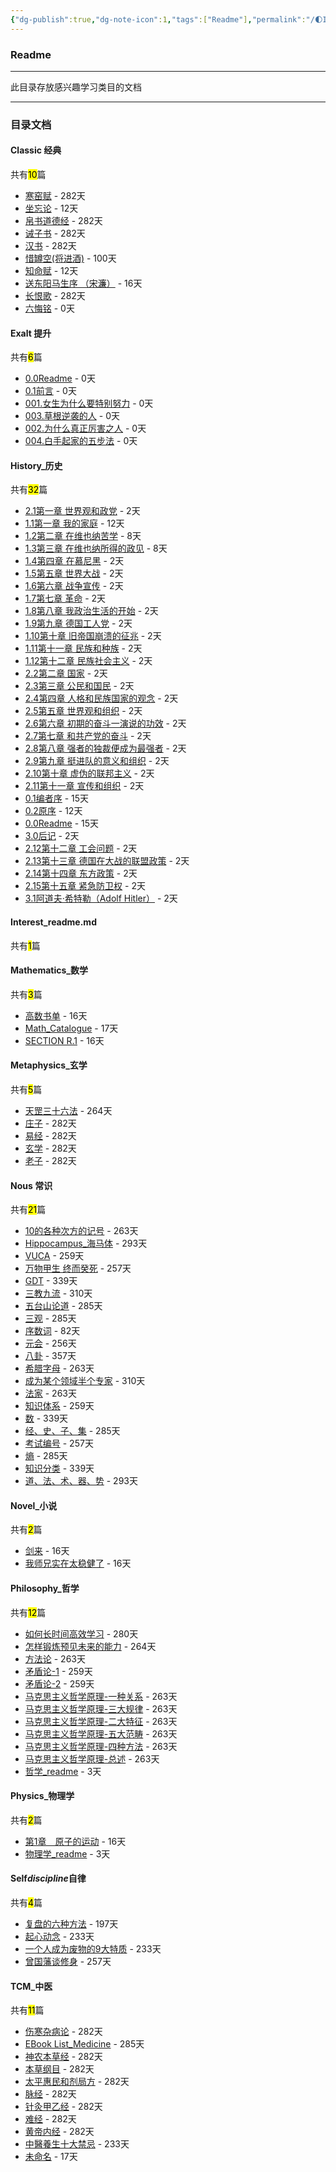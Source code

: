 ```yaml
---
{"dg-publish":true,"dg-note-icon":1,"tags":["Readme"],"permalink":"/🌓Interest_兴趣/Interest_readme/","dgPassFrontmatter":true,"noteIcon":1,"created":"2024-08-24T23:09:47.412+08:00","updated":"2024-09-15T23:43:48.748+08:00"}
---
```


### Readme
--- 
此目录存放感兴趣学习类目的文档
***
### 目录文档
<p><span><h4 data-heading="Classic 经典" dir="auto">Classic 经典</h4></span></p><p><span>共有<mark>10</mark>篇</span></p><div><ul class="dataview list-view-ul"><li><span><a data-tooltip-position="top" aria-label="🌓Interest_兴趣/Classic 经典/寒窑赋.md" data-href="🌓Interest_兴趣/Classic 经典/寒窑赋.md" href="🌓Interest_兴趣/Classic 经典/寒窑赋.md" class="internal-link" target="_blank" rel="noopener">寒窑赋</a> - 282天</span></li><li><span><a data-tooltip-position="top" aria-label="🌓Interest_兴趣/Classic 经典/坐忘论.md" data-href="🌓Interest_兴趣/Classic 经典/坐忘论.md" href="🌓Interest_兴趣/Classic 经典/坐忘论.md" class="internal-link" target="_blank" rel="noopener">坐忘论</a> - 12天</span></li><li><span><a data-tooltip-position="top" aria-label="🌓Interest_兴趣/Classic 经典/帛书道德经.md" data-href="🌓Interest_兴趣/Classic 经典/帛书道德经.md" href="🌓Interest_兴趣/Classic 经典/帛书道德经.md" class="internal-link" target="_blank" rel="noopener">帛书道德经</a> - 282天</span></li><li><span><a data-tooltip-position="top" aria-label="🌓Interest_兴趣/Classic 经典/诫子书.md" data-href="🌓Interest_兴趣/Classic 经典/诫子书.md" href="🌓Interest_兴趣/Classic 经典/诫子书.md" class="internal-link" target="_blank" rel="noopener">诫子书</a> - 282天</span></li><li><span><a data-tooltip-position="top" aria-label="🌓Interest_兴趣/Classic 经典/汉书.md" data-href="🌓Interest_兴趣/Classic 经典/汉书.md" href="🌓Interest_兴趣/Classic 经典/汉书.md" class="internal-link" target="_blank" rel="noopener">汉书</a> - 282天</span></li><li><span><a data-tooltip-position="top" aria-label="🌓Interest_兴趣/Classic 经典/惜罇空(将进酒).md" data-href="🌓Interest_兴趣/Classic 经典/惜罇空(将进酒).md" href="🌓Interest_兴趣/Classic 经典/惜罇空(将进酒).md" class="internal-link" target="_blank" rel="noopener">惜罇空(将进酒)</a> - 100天</span></li><li><span><a data-tooltip-position="top" aria-label="🌓Interest_兴趣/Classic 经典/知命赋.md" data-href="🌓Interest_兴趣/Classic 经典/知命赋.md" href="🌓Interest_兴趣/Classic 经典/知命赋.md" class="internal-link" target="_blank" rel="noopener">知命赋</a> - 12天</span></li><li><span><a data-tooltip-position="top" aria-label="🌓Interest_兴趣/Classic 经典/送东阳马生序 （宋濂）.md" data-href="🌓Interest_兴趣/Classic 经典/送东阳马生序 （宋濂）.md" href="🌓Interest_兴趣/Classic 经典/送东阳马生序 （宋濂）.md" class="internal-link" target="_blank" rel="noopener">送东阳马生序 （宋濂）</a> - 16天</span></li><li><span><a data-tooltip-position="top" aria-label="🌓Interest_兴趣/Classic 经典/长恨歌.md" data-href="🌓Interest_兴趣/Classic 经典/长恨歌.md" href="🌓Interest_兴趣/Classic 经典/长恨歌.md" class="internal-link" target="_blank" rel="noopener">长恨歌</a> - 282天</span></li><li><span><a data-tooltip-position="top" aria-label="🌓Interest_兴趣/Classic 经典/六悔铭.md" data-href="🌓Interest_兴趣/Classic 经典/六悔铭.md" href="🌓Interest_兴趣/Classic 经典/六悔铭.md" class="internal-link" target="_blank" rel="noopener">六悔铭</a> - 0天</span></li></ul></div><p><span><h4 data-heading="Exalt 提升" dir="auto">Exalt 提升</h4></span></p><p><span>共有<mark>6</mark>篇</span></p><div><ul class="dataview list-view-ul"><li><span><a data-tooltip-position="top" aria-label="🌓Interest_兴趣/Exalt 提升/强势文化/0.0Readme.md" data-href="🌓Interest_兴趣/Exalt 提升/强势文化/0.0Readme.md" href="🌓Interest_兴趣/Exalt 提升/强势文化/0.0Readme.md" class="internal-link" target="_blank" rel="noopener">0.0Readme</a> - 0天</span></li><li><span><a data-tooltip-position="top" aria-label="🌓Interest_兴趣/Exalt 提升/强势文化/0.1前言.md" data-href="🌓Interest_兴趣/Exalt 提升/强势文化/0.1前言.md" href="🌓Interest_兴趣/Exalt 提升/强势文化/0.1前言.md" class="internal-link" target="_blank" rel="noopener">0.1前言</a> - 0天</span></li><li><span><a data-tooltip-position="top" aria-label="🌓Interest_兴趣/Exalt 提升/强势文化/001.女生为什么要特别努力.md" data-href="🌓Interest_兴趣/Exalt 提升/强势文化/001.女生为什么要特别努力.md" href="🌓Interest_兴趣/Exalt 提升/强势文化/001.女生为什么要特别努力.md" class="internal-link" target="_blank" rel="noopener">001.女生为什么要特别努力</a> - 0天</span></li><li><span><a data-tooltip-position="top" aria-label="🌓Interest_兴趣/Exalt 提升/强势文化/003.草根逆袭的人.md" data-href="🌓Interest_兴趣/Exalt 提升/强势文化/003.草根逆袭的人.md" href="🌓Interest_兴趣/Exalt 提升/强势文化/003.草根逆袭的人.md" class="internal-link" target="_blank" rel="noopener">003.草根逆袭的人</a> - 0天</span></li><li><span><a data-tooltip-position="top" aria-label="🌓Interest_兴趣/Exalt 提升/强势文化/002.为什么真正厉害之人.md" data-href="🌓Interest_兴趣/Exalt 提升/强势文化/002.为什么真正厉害之人.md" href="🌓Interest_兴趣/Exalt 提升/强势文化/002.为什么真正厉害之人.md" class="internal-link" target="_blank" rel="noopener">002.为什么真正厉害之人</a> - 0天</span></li><li><span><a data-tooltip-position="top" aria-label="🌓Interest_兴趣/Exalt 提升/强势文化/004.白手起家的五步法.md" data-href="🌓Interest_兴趣/Exalt 提升/强势文化/004.白手起家的五步法.md" href="🌓Interest_兴趣/Exalt 提升/强势文化/004.白手起家的五步法.md" class="internal-link" target="_blank" rel="noopener">004.白手起家的五步法</a> - 0天</span></li></ul></div><p><span><h4 data-heading="History_历史" dir="auto">History_历史</h4></span></p><p><span>共有<mark>32</mark>篇</span></p><div><ul class="dataview list-view-ul"><li><span><a data-tooltip-position="top" aria-label="🌓Interest_兴趣/History_历史/Mein Kampf/2.1第一章 世界观和政党.md" data-href="🌓Interest_兴趣/History_历史/Mein Kampf/2.1第一章 世界观和政党.md" href="🌓Interest_兴趣/History_历史/Mein Kampf/2.1第一章 世界观和政党.md" class="internal-link" target="_blank" rel="noopener">2.1第一章 世界观和政党</a> - 2天</span></li><li><span><a data-tooltip-position="top" aria-label="🌓Interest_兴趣/History_历史/Mein Kampf/1.1第一章 我的家庭.md" data-href="🌓Interest_兴趣/History_历史/Mein Kampf/1.1第一章 我的家庭.md" href="🌓Interest_兴趣/History_历史/Mein Kampf/1.1第一章 我的家庭.md" class="internal-link" target="_blank" rel="noopener">1.1第一章 我的家庭</a> - 12天</span></li><li><span><a data-tooltip-position="top" aria-label="🌓Interest_兴趣/History_历史/Mein Kampf/1.2第二章 在维也纳苦学.md" data-href="🌓Interest_兴趣/History_历史/Mein Kampf/1.2第二章 在维也纳苦学.md" href="🌓Interest_兴趣/History_历史/Mein Kampf/1.2第二章 在维也纳苦学.md" class="internal-link" target="_blank" rel="noopener">1.2第二章 在维也纳苦学</a> - 8天</span></li><li><span><a data-tooltip-position="top" aria-label="🌓Interest_兴趣/History_历史/Mein Kampf/1.3第三章 在维也纳所得的政见.md" data-href="🌓Interest_兴趣/History_历史/Mein Kampf/1.3第三章 在维也纳所得的政见.md" href="🌓Interest_兴趣/History_历史/Mein Kampf/1.3第三章 在维也纳所得的政见.md" class="internal-link" target="_blank" rel="noopener">1.3第三章 在维也纳所得的政见</a> - 8天</span></li><li><span><a data-tooltip-position="top" aria-label="🌓Interest_兴趣/History_历史/Mein Kampf/1.4第四章 在慕尼黑.md" data-href="🌓Interest_兴趣/History_历史/Mein Kampf/1.4第四章 在慕尼黑.md" href="🌓Interest_兴趣/History_历史/Mein Kampf/1.4第四章 在慕尼黑.md" class="internal-link" target="_blank" rel="noopener">1.4第四章 在慕尼黑</a> - 2天</span></li><li><span><a data-tooltip-position="top" aria-label="🌓Interest_兴趣/History_历史/Mein Kampf/1.5第五章 世界大战.md" data-href="🌓Interest_兴趣/History_历史/Mein Kampf/1.5第五章 世界大战.md" href="🌓Interest_兴趣/History_历史/Mein Kampf/1.5第五章 世界大战.md" class="internal-link" target="_blank" rel="noopener">1.5第五章 世界大战</a> - 2天</span></li><li><span><a data-tooltip-position="top" aria-label="🌓Interest_兴趣/History_历史/Mein Kampf/1.6第六章 战争宣传.md" data-href="🌓Interest_兴趣/History_历史/Mein Kampf/1.6第六章 战争宣传.md" href="🌓Interest_兴趣/History_历史/Mein Kampf/1.6第六章 战争宣传.md" class="internal-link" target="_blank" rel="noopener">1.6第六章 战争宣传</a> - 2天</span></li><li><span><a data-tooltip-position="top" aria-label="🌓Interest_兴趣/History_历史/Mein Kampf/1.7第七章 革命.md" data-href="🌓Interest_兴趣/History_历史/Mein Kampf/1.7第七章 革命.md" href="🌓Interest_兴趣/History_历史/Mein Kampf/1.7第七章 革命.md" class="internal-link" target="_blank" rel="noopener">1.7第七章 革命</a> - 2天</span></li><li><span><a data-tooltip-position="top" aria-label="🌓Interest_兴趣/History_历史/Mein Kampf/1.8第八章 我政治生活的开始.md" data-href="🌓Interest_兴趣/History_历史/Mein Kampf/1.8第八章 我政治生活的开始.md" href="🌓Interest_兴趣/History_历史/Mein Kampf/1.8第八章 我政治生活的开始.md" class="internal-link" target="_blank" rel="noopener">1.8第八章 我政治生活的开始</a> - 2天</span></li><li><span><a data-tooltip-position="top" aria-label="🌓Interest_兴趣/History_历史/Mein Kampf/1.9第九章 德国工人党.md" data-href="🌓Interest_兴趣/History_历史/Mein Kampf/1.9第九章 德国工人党.md" href="🌓Interest_兴趣/History_历史/Mein Kampf/1.9第九章 德国工人党.md" class="internal-link" target="_blank" rel="noopener">1.9第九章 德国工人党</a> - 2天</span></li><li><span><a data-tooltip-position="top" aria-label="🌓Interest_兴趣/History_历史/Mein Kampf/1.10第十章 旧帝国崩溃的征兆.md" data-href="🌓Interest_兴趣/History_历史/Mein Kampf/1.10第十章 旧帝国崩溃的征兆.md" href="🌓Interest_兴趣/History_历史/Mein Kampf/1.10第十章 旧帝国崩溃的征兆.md" class="internal-link" target="_blank" rel="noopener">1.10第十章 旧帝国崩溃的征兆</a> - 2天</span></li><li><span><a data-tooltip-position="top" aria-label="🌓Interest_兴趣/History_历史/Mein Kampf/1.11第十一章 民族和种族.md" data-href="🌓Interest_兴趣/History_历史/Mein Kampf/1.11第十一章 民族和种族.md" href="🌓Interest_兴趣/History_历史/Mein Kampf/1.11第十一章 民族和种族.md" class="internal-link" target="_blank" rel="noopener">1.11第十一章 民族和种族</a> - 2天</span></li><li><span><a data-tooltip-position="top" aria-label="🌓Interest_兴趣/History_历史/Mein Kampf/1.12第十二章 民族社会主义.md" data-href="🌓Interest_兴趣/History_历史/Mein Kampf/1.12第十二章 民族社会主义.md" href="🌓Interest_兴趣/History_历史/Mein Kampf/1.12第十二章 民族社会主义.md" class="internal-link" target="_blank" rel="noopener">1.12第十二章 民族社会主义</a> - 2天</span></li><li><span><a data-tooltip-position="top" aria-label="🌓Interest_兴趣/History_历史/Mein Kampf/2.2第二章 国家.md" data-href="🌓Interest_兴趣/History_历史/Mein Kampf/2.2第二章 国家.md" href="🌓Interest_兴趣/History_历史/Mein Kampf/2.2第二章 国家.md" class="internal-link" target="_blank" rel="noopener">2.2第二章 国家</a> - 2天</span></li><li><span><a data-tooltip-position="top" aria-label="🌓Interest_兴趣/History_历史/Mein Kampf/2.3第三章 公民和国民.md" data-href="🌓Interest_兴趣/History_历史/Mein Kampf/2.3第三章 公民和国民.md" href="🌓Interest_兴趣/History_历史/Mein Kampf/2.3第三章 公民和国民.md" class="internal-link" target="_blank" rel="noopener">2.3第三章 公民和国民</a> - 2天</span></li><li><span><a data-tooltip-position="top" aria-label="🌓Interest_兴趣/History_历史/Mein Kampf/2.4第四章 人格和民族国家的观念.md" data-href="🌓Interest_兴趣/History_历史/Mein Kampf/2.4第四章 人格和民族国家的观念.md" href="🌓Interest_兴趣/History_历史/Mein Kampf/2.4第四章 人格和民族国家的观念.md" class="internal-link" target="_blank" rel="noopener">2.4第四章 人格和民族国家的观念</a> - 2天</span></li><li><span><a data-tooltip-position="top" aria-label="🌓Interest_兴趣/History_历史/Mein Kampf/2.5第五章 世界观和组织.md" data-href="🌓Interest_兴趣/History_历史/Mein Kampf/2.5第五章 世界观和组织.md" href="🌓Interest_兴趣/History_历史/Mein Kampf/2.5第五章 世界观和组织.md" class="internal-link" target="_blank" rel="noopener">2.5第五章 世界观和组织</a> - 2天</span></li><li><span><a data-tooltip-position="top" aria-label="🌓Interest_兴趣/History_历史/Mein Kampf/2.6第六章 初期的奋斗一演说的功效.md" data-href="🌓Interest_兴趣/History_历史/Mein Kampf/2.6第六章 初期的奋斗一演说的功效.md" href="🌓Interest_兴趣/History_历史/Mein Kampf/2.6第六章 初期的奋斗一演说的功效.md" class="internal-link" target="_blank" rel="noopener">2.6第六章 初期的奋斗一演说的功效</a> - 2天</span></li><li><span><a data-tooltip-position="top" aria-label="🌓Interest_兴趣/History_历史/Mein Kampf/2.7第七章 和共产党的奋斗.md" data-href="🌓Interest_兴趣/History_历史/Mein Kampf/2.7第七章 和共产党的奋斗.md" href="🌓Interest_兴趣/History_历史/Mein Kampf/2.7第七章 和共产党的奋斗.md" class="internal-link" target="_blank" rel="noopener">2.7第七章 和共产党的奋斗</a> - 2天</span></li><li><span><a data-tooltip-position="top" aria-label="🌓Interest_兴趣/History_历史/Mein Kampf/2.8第八章 强者的独裁便成为最强者.md" data-href="🌓Interest_兴趣/History_历史/Mein Kampf/2.8第八章 强者的独裁便成为最强者.md" href="🌓Interest_兴趣/History_历史/Mein Kampf/2.8第八章 强者的独裁便成为最强者.md" class="internal-link" target="_blank" rel="noopener">2.8第八章 强者的独裁便成为最强者</a> - 2天</span></li><li><span><a data-tooltip-position="top" aria-label="🌓Interest_兴趣/History_历史/Mein Kampf/2.9第九章 挺进队的意义和组织.md" data-href="🌓Interest_兴趣/History_历史/Mein Kampf/2.9第九章 挺进队的意义和组织.md" href="🌓Interest_兴趣/History_历史/Mein Kampf/2.9第九章 挺进队的意义和组织.md" class="internal-link" target="_blank" rel="noopener">2.9第九章 挺进队的意义和组织</a> - 2天</span></li><li><span><a data-tooltip-position="top" aria-label="🌓Interest_兴趣/History_历史/Mein Kampf/2.10第十章 虚伪的联邦主义.md" data-href="🌓Interest_兴趣/History_历史/Mein Kampf/2.10第十章 虚伪的联邦主义.md" href="🌓Interest_兴趣/History_历史/Mein Kampf/2.10第十章 虚伪的联邦主义.md" class="internal-link" target="_blank" rel="noopener">2.10第十章 虚伪的联邦主义</a> - 2天</span></li><li><span><a data-tooltip-position="top" aria-label="🌓Interest_兴趣/History_历史/Mein Kampf/2.11第十一章 宣传和组织.md" data-href="🌓Interest_兴趣/History_历史/Mein Kampf/2.11第十一章 宣传和组织.md" href="🌓Interest_兴趣/History_历史/Mein Kampf/2.11第十一章 宣传和组织.md" class="internal-link" target="_blank" rel="noopener">2.11第十一章 宣传和组织</a> - 2天</span></li><li><span><a data-tooltip-position="top" aria-label="🌓Interest_兴趣/History_历史/Mein Kampf/0.1编者序.md" data-href="🌓Interest_兴趣/History_历史/Mein Kampf/0.1编者序.md" href="🌓Interest_兴趣/History_历史/Mein Kampf/0.1编者序.md" class="internal-link" target="_blank" rel="noopener">0.1编者序</a> - 15天</span></li><li><span><a data-tooltip-position="top" aria-label="🌓Interest_兴趣/History_历史/Mein Kampf/0.2原序.md" data-href="🌓Interest_兴趣/History_历史/Mein Kampf/0.2原序.md" href="🌓Interest_兴趣/History_历史/Mein Kampf/0.2原序.md" class="internal-link" target="_blank" rel="noopener">0.2原序</a> - 12天</span></li><li><span><a data-tooltip-position="top" aria-label="🌓Interest_兴趣/History_历史/Mein Kampf/0.0Readme.md" data-href="🌓Interest_兴趣/History_历史/Mein Kampf/0.0Readme.md" href="🌓Interest_兴趣/History_历史/Mein Kampf/0.0Readme.md" class="internal-link" target="_blank" rel="noopener">0.0Readme</a> - 15天</span></li><li><span><a data-tooltip-position="top" aria-label="🌓Interest_兴趣/History_历史/Mein Kampf/3.0后记.md" data-href="🌓Interest_兴趣/History_历史/Mein Kampf/3.0后记.md" href="🌓Interest_兴趣/History_历史/Mein Kampf/3.0后记.md" class="internal-link" target="_blank" rel="noopener">3.0后记</a> - 2天</span></li><li><span><a data-tooltip-position="top" aria-label="🌓Interest_兴趣/History_历史/Mein Kampf/2.12第十二章 工会问题.md" data-href="🌓Interest_兴趣/History_历史/Mein Kampf/2.12第十二章 工会问题.md" href="🌓Interest_兴趣/History_历史/Mein Kampf/2.12第十二章 工会问题.md" class="internal-link" target="_blank" rel="noopener">2.12第十二章 工会问题</a> - 2天</span></li><li><span><a data-tooltip-position="top" aria-label="🌓Interest_兴趣/History_历史/Mein Kampf/2.13第十三章 德国在大战的联盟政策.md" data-href="🌓Interest_兴趣/History_历史/Mein Kampf/2.13第十三章 德国在大战的联盟政策.md" href="🌓Interest_兴趣/History_历史/Mein Kampf/2.13第十三章 德国在大战的联盟政策.md" class="internal-link" target="_blank" rel="noopener">2.13第十三章 德国在大战的联盟政策</a> - 2天</span></li><li><span><a data-tooltip-position="top" aria-label="🌓Interest_兴趣/History_历史/Mein Kampf/2.14第十四章 东方政策.md" data-href="🌓Interest_兴趣/History_历史/Mein Kampf/2.14第十四章 东方政策.md" href="🌓Interest_兴趣/History_历史/Mein Kampf/2.14第十四章 东方政策.md" class="internal-link" target="_blank" rel="noopener">2.14第十四章 东方政策</a> - 2天</span></li><li><span><a data-tooltip-position="top" aria-label="🌓Interest_兴趣/History_历史/Mein Kampf/2.15第十五章 紧急防卫权.md" data-href="🌓Interest_兴趣/History_历史/Mein Kampf/2.15第十五章 紧急防卫权.md" href="🌓Interest_兴趣/History_历史/Mein Kampf/2.15第十五章 紧急防卫权.md" class="internal-link" target="_blank" rel="noopener">2.15第十五章 紧急防卫权</a> - 2天</span></li><li><span><a data-tooltip-position="top" aria-label="🌓Interest_兴趣/History_历史/Mein Kampf/3.1阿道夫·希特勒（Adolf Hitler）.md" data-href="🌓Interest_兴趣/History_历史/Mein Kampf/3.1阿道夫·希特勒（Adolf Hitler）.md" href="🌓Interest_兴趣/History_历史/Mein Kampf/3.1阿道夫·希特勒（Adolf Hitler）.md" class="internal-link" target="_blank" rel="noopener">3.1阿道夫·希特勒（Adolf Hitler）</a> - 2天</span></li></ul></div><p><span><h4 data-heading="Interest_readme.md" dir="auto">Interest_readme.md</h4></span></p><p><span>共有<mark>1</mark>篇</span></p><div><ul class="dataview list-view-ul"></ul></div><p><span><h4 data-heading="Mathematics_数学" dir="auto">Mathematics_数学</h4></span></p><p><span>共有<mark>3</mark>篇</span></p><div><ul class="dataview list-view-ul"><li><span><a data-tooltip-position="top" aria-label="🌓Interest_兴趣/Mathematics_数学/高数书单.md" data-href="🌓Interest_兴趣/Mathematics_数学/高数书单.md" href="🌓Interest_兴趣/Mathematics_数学/高数书单.md" class="internal-link" target="_blank" rel="noopener">高数书单</a> - 16天</span></li><li><span><a data-tooltip-position="top" aria-label="🌓Interest_兴趣/Mathematics_数学/Math_Catalogue.md" data-href="🌓Interest_兴趣/Mathematics_数学/Math_Catalogue.md" href="🌓Interest_兴趣/Mathematics_数学/Math_Catalogue.md" class="internal-link" target="_blank" rel="noopener">Math_Catalogue</a> - 17天</span></li><li><span><a data-tooltip-position="top" aria-label="🌓Interest_兴趣/Mathematics_数学/Precalculus/SECTION R.1.md" data-href="🌓Interest_兴趣/Mathematics_数学/Precalculus/SECTION R.1.md" href="🌓Interest_兴趣/Mathematics_数学/Precalculus/SECTION R.1.md" class="internal-link" target="_blank" rel="noopener">SECTION R.1</a> - 16天</span></li></ul></div><p><span><h4 data-heading="Metaphysics_玄学" dir="auto">Metaphysics_玄学</h4></span></p><p><span>共有<mark>5</mark>篇</span></p><div><ul class="dataview list-view-ul"><li><span><a data-tooltip-position="top" aria-label="🌓Interest_兴趣/Metaphysics_玄学/天罡三十六法.md" data-href="🌓Interest_兴趣/Metaphysics_玄学/天罡三十六法.md" href="🌓Interest_兴趣/Metaphysics_玄学/天罡三十六法.md" class="internal-link" target="_blank" rel="noopener">天罡三十六法</a> - 264天</span></li><li><span><a data-tooltip-position="top" aria-label="🌓Interest_兴趣/Metaphysics_玄学/庄子.md" data-href="🌓Interest_兴趣/Metaphysics_玄学/庄子.md" href="🌓Interest_兴趣/Metaphysics_玄学/庄子.md" class="internal-link" target="_blank" rel="noopener">庄子</a> - 282天</span></li><li><span><a data-tooltip-position="top" aria-label="🌓Interest_兴趣/Metaphysics_玄学/易经.md" data-href="🌓Interest_兴趣/Metaphysics_玄学/易经.md" href="🌓Interest_兴趣/Metaphysics_玄学/易经.md" class="internal-link" target="_blank" rel="noopener">易经</a> - 282天</span></li><li><span><a data-tooltip-position="top" aria-label="🌓Interest_兴趣/Metaphysics_玄学/玄学.md" data-href="🌓Interest_兴趣/Metaphysics_玄学/玄学.md" href="🌓Interest_兴趣/Metaphysics_玄学/玄学.md" class="internal-link" target="_blank" rel="noopener">玄学</a> - 282天</span></li><li><span><a data-tooltip-position="top" aria-label="🌓Interest_兴趣/Metaphysics_玄学/老子.md" data-href="🌓Interest_兴趣/Metaphysics_玄学/老子.md" href="🌓Interest_兴趣/Metaphysics_玄学/老子.md" class="internal-link" target="_blank" rel="noopener">老子</a> - 282天</span></li></ul></div><p><span><h4 data-heading="Nous 常识" dir="auto">Nous 常识</h4></span></p><p><span>共有<mark>21</mark>篇</span></p><div><ul class="dataview list-view-ul"><li><span><a data-tooltip-position="top" aria-label="🌓Interest_兴趣/Nous 常识/10的各种次方的记号.md" data-href="🌓Interest_兴趣/Nous 常识/10的各种次方的记号.md" href="🌓Interest_兴趣/Nous 常识/10的各种次方的记号.md" class="internal-link" target="_blank" rel="noopener">10的各种次方的记号</a> - 263天</span></li><li><span><a data-tooltip-position="top" aria-label="🌓Interest_兴趣/Nous 常识/Hippocampus_海马体.md" data-href="🌓Interest_兴趣/Nous 常识/Hippocampus_海马体.md" href="🌓Interest_兴趣/Nous 常识/Hippocampus_海马体.md" class="internal-link" target="_blank" rel="noopener">Hippocampus_海马体</a> - 293天</span></li><li><span><a data-tooltip-position="top" aria-label="🌓Interest_兴趣/Nous 常识/VUCA.md" data-href="🌓Interest_兴趣/Nous 常识/VUCA.md" href="🌓Interest_兴趣/Nous 常识/VUCA.md" class="internal-link" target="_blank" rel="noopener">VUCA</a> - 259天</span></li><li><span><a data-tooltip-position="top" aria-label="🌓Interest_兴趣/Nous 常识/万物甲生 终而癸死.md" data-href="🌓Interest_兴趣/Nous 常识/万物甲生 终而癸死.md" href="🌓Interest_兴趣/Nous 常识/万物甲生 终而癸死.md" class="internal-link" target="_blank" rel="noopener">万物甲生 终而癸死</a> - 257天</span></li><li><span><a data-tooltip-position="top" aria-label="🌓Interest_兴趣/Nous 常识/GDT.md" data-href="🌓Interest_兴趣/Nous 常识/GDT.md" href="🌓Interest_兴趣/Nous 常识/GDT.md" class="internal-link" target="_blank" rel="noopener">GDT</a> - 339天</span></li><li><span><a data-tooltip-position="top" aria-label="🌓Interest_兴趣/Nous 常识/三教九流.md" data-href="🌓Interest_兴趣/Nous 常识/三教九流.md" href="🌓Interest_兴趣/Nous 常识/三教九流.md" class="internal-link" target="_blank" rel="noopener">三教九流</a> - 310天</span></li><li><span><a data-tooltip-position="top" aria-label="🌓Interest_兴趣/Nous 常识/五台山论道.md" data-href="🌓Interest_兴趣/Nous 常识/五台山论道.md" href="🌓Interest_兴趣/Nous 常识/五台山论道.md" class="internal-link" target="_blank" rel="noopener">五台山论道</a> - 285天</span></li><li><span><a data-tooltip-position="top" aria-label="🌓Interest_兴趣/Nous 常识/三观.md" data-href="🌓Interest_兴趣/Nous 常识/三观.md" href="🌓Interest_兴趣/Nous 常识/三观.md" class="internal-link" target="_blank" rel="noopener">三观</a> - 285天</span></li><li><span><a data-tooltip-position="top" aria-label="🌓Interest_兴趣/Nous 常识/序数词.md" data-href="🌓Interest_兴趣/Nous 常识/序数词.md" href="🌓Interest_兴趣/Nous 常识/序数词.md" class="internal-link" target="_blank" rel="noopener">序数词</a> - 82天</span></li><li><span><a data-tooltip-position="top" aria-label="🌓Interest_兴趣/Nous 常识/元会.md" data-href="🌓Interest_兴趣/Nous 常识/元会.md" href="🌓Interest_兴趣/Nous 常识/元会.md" class="internal-link" target="_blank" rel="noopener">元会</a> - 256天</span></li><li><span><a data-tooltip-position="top" aria-label="🌓Interest_兴趣/Nous 常识/八卦.md" data-href="🌓Interest_兴趣/Nous 常识/八卦.md" href="🌓Interest_兴趣/Nous 常识/八卦.md" class="internal-link" target="_blank" rel="noopener">八卦</a> - 357天</span></li><li><span><a data-tooltip-position="top" aria-label="🌓Interest_兴趣/Nous 常识/希腊字母.md" data-href="🌓Interest_兴趣/Nous 常识/希腊字母.md" href="🌓Interest_兴趣/Nous 常识/希腊字母.md" class="internal-link" target="_blank" rel="noopener">希腊字母</a> - 263天</span></li><li><span><a data-tooltip-position="top" aria-label="🌓Interest_兴趣/Nous 常识/成为某个领域半个专家.md" data-href="🌓Interest_兴趣/Nous 常识/成为某个领域半个专家.md" href="🌓Interest_兴趣/Nous 常识/成为某个领域半个专家.md" class="internal-link" target="_blank" rel="noopener">成为某个领域半个专家</a> - 310天</span></li><li><span><a data-tooltip-position="top" aria-label="🌓Interest_兴趣/Nous 常识/法家.md" data-href="🌓Interest_兴趣/Nous 常识/法家.md" href="🌓Interest_兴趣/Nous 常识/法家.md" class="internal-link" target="_blank" rel="noopener">法家</a> - 263天</span></li><li><span><a data-tooltip-position="top" aria-label="🌓Interest_兴趣/Nous 常识/知识体系.md" data-href="🌓Interest_兴趣/Nous 常识/知识体系.md" href="🌓Interest_兴趣/Nous 常识/知识体系.md" class="internal-link" target="_blank" rel="noopener">知识体系</a> - 259天</span></li><li><span><a data-tooltip-position="top" aria-label="🌓Interest_兴趣/Nous 常识/数.md" data-href="🌓Interest_兴趣/Nous 常识/数.md" href="🌓Interest_兴趣/Nous 常识/数.md" class="internal-link" target="_blank" rel="noopener">数</a> - 339天</span></li><li><span><a data-tooltip-position="top" aria-label="🌓Interest_兴趣/Nous 常识/经、史、子、集.md" data-href="🌓Interest_兴趣/Nous 常识/经、史、子、集.md" href="🌓Interest_兴趣/Nous 常识/经、史、子、集.md" class="internal-link" target="_blank" rel="noopener">经、史、子、集</a> - 285天</span></li><li><span><a data-tooltip-position="top" aria-label="🌓Interest_兴趣/Nous 常识/考试编号.md" data-href="🌓Interest_兴趣/Nous 常识/考试编号.md" href="🌓Interest_兴趣/Nous 常识/考试编号.md" class="internal-link" target="_blank" rel="noopener">考试编号</a> - 257天</span></li><li><span><a data-tooltip-position="top" aria-label="🌓Interest_兴趣/Nous 常识/熵.md" data-href="🌓Interest_兴趣/Nous 常识/熵.md" href="🌓Interest_兴趣/Nous 常识/熵.md" class="internal-link" target="_blank" rel="noopener">熵</a> - 285天</span></li><li><span><a data-tooltip-position="top" aria-label="🌓Interest_兴趣/Nous 常识/知识分类.md" data-href="🌓Interest_兴趣/Nous 常识/知识分类.md" href="🌓Interest_兴趣/Nous 常识/知识分类.md" class="internal-link" target="_blank" rel="noopener">知识分类</a> - 339天</span></li><li><span><a data-tooltip-position="top" aria-label="🌓Interest_兴趣/Nous 常识/道、法、术、器、势.md" data-href="🌓Interest_兴趣/Nous 常识/道、法、术、器、势.md" href="🌓Interest_兴趣/Nous 常识/道、法、术、器、势.md" class="internal-link" target="_blank" rel="noopener">道、法、术、器、势</a> - 293天</span></li></ul></div><p><span><h4 data-heading="Novel_小说" dir="auto">Novel_小说</h4></span></p><p><span>共有<mark>2</mark>篇</span></p><div><ul class="dataview list-view-ul"><li><span><a data-tooltip-position="top" aria-label="🌓Interest_兴趣/Novel_小说/剑来.md" data-href="🌓Interest_兴趣/Novel_小说/剑来.md" href="🌓Interest_兴趣/Novel_小说/剑来.md" class="internal-link" target="_blank" rel="noopener">剑来</a> - 16天</span></li><li><span><a data-tooltip-position="top" aria-label="🌓Interest_兴趣/Novel_小说/我师兄实在太稳健了.md" data-href="🌓Interest_兴趣/Novel_小说/我师兄实在太稳健了.md" href="🌓Interest_兴趣/Novel_小说/我师兄实在太稳健了.md" class="internal-link" target="_blank" rel="noopener">我师兄实在太稳健了</a> - 16天</span></li></ul></div><p><span><h4 data-heading="Philosophy_哲学" dir="auto">Philosophy_哲学</h4></span></p><p><span>共有<mark>12</mark>篇</span></p><div><ul class="dataview list-view-ul"><li><span><a data-tooltip-position="top" aria-label="🌓Interest_兴趣/Philosophy_哲学/如何长时间高效学习.md" data-href="🌓Interest_兴趣/Philosophy_哲学/如何长时间高效学习.md" href="🌓Interest_兴趣/Philosophy_哲学/如何长时间高效学习.md" class="internal-link" target="_blank" rel="noopener">如何长时间高效学习</a> - 280天</span></li><li><span><a data-tooltip-position="top" aria-label="🌓Interest_兴趣/Philosophy_哲学/怎样锻炼预见未来的能力.md" data-href="🌓Interest_兴趣/Philosophy_哲学/怎样锻炼预见未来的能力.md" href="🌓Interest_兴趣/Philosophy_哲学/怎样锻炼预见未来的能力.md" class="internal-link" target="_blank" rel="noopener">怎样锻炼预见未来的能力</a> - 264天</span></li><li><span><a data-tooltip-position="top" aria-label="🌓Interest_兴趣/Philosophy_哲学/方法论.md" data-href="🌓Interest_兴趣/Philosophy_哲学/方法论.md" href="🌓Interest_兴趣/Philosophy_哲学/方法论.md" class="internal-link" target="_blank" rel="noopener">方法论</a> - 263天</span></li><li><span><a data-tooltip-position="top" aria-label="🌓Interest_兴趣/Philosophy_哲学/矛盾论-1.md" data-href="🌓Interest_兴趣/Philosophy_哲学/矛盾论-1.md" href="🌓Interest_兴趣/Philosophy_哲学/矛盾论-1.md" class="internal-link" target="_blank" rel="noopener">矛盾论-1</a> - 259天</span></li><li><span><a data-tooltip-position="top" aria-label="🌓Interest_兴趣/Philosophy_哲学/矛盾论-2.md" data-href="🌓Interest_兴趣/Philosophy_哲学/矛盾论-2.md" href="🌓Interest_兴趣/Philosophy_哲学/矛盾论-2.md" class="internal-link" target="_blank" rel="noopener">矛盾论-2</a> - 259天</span></li><li><span><a data-tooltip-position="top" aria-label="🌓Interest_兴趣/Philosophy_哲学/马克思主义哲学原理-一种关系.md" data-href="🌓Interest_兴趣/Philosophy_哲学/马克思主义哲学原理-一种关系.md" href="🌓Interest_兴趣/Philosophy_哲学/马克思主义哲学原理-一种关系.md" class="internal-link" target="_blank" rel="noopener">马克思主义哲学原理-一种关系</a> - 263天</span></li><li><span><a data-tooltip-position="top" aria-label="🌓Interest_兴趣/Philosophy_哲学/马克思主义哲学原理-三大规律.md" data-href="🌓Interest_兴趣/Philosophy_哲学/马克思主义哲学原理-三大规律.md" href="🌓Interest_兴趣/Philosophy_哲学/马克思主义哲学原理-三大规律.md" class="internal-link" target="_blank" rel="noopener">马克思主义哲学原理-三大规律</a> - 263天</span></li><li><span><a data-tooltip-position="top" aria-label="🌓Interest_兴趣/Philosophy_哲学/马克思主义哲学原理-二大特征.md" data-href="🌓Interest_兴趣/Philosophy_哲学/马克思主义哲学原理-二大特征.md" href="🌓Interest_兴趣/Philosophy_哲学/马克思主义哲学原理-二大特征.md" class="internal-link" target="_blank" rel="noopener">马克思主义哲学原理-二大特征</a> - 263天</span></li><li><span><a data-tooltip-position="top" aria-label="🌓Interest_兴趣/Philosophy_哲学/马克思主义哲学原理-五大范畴.md" data-href="🌓Interest_兴趣/Philosophy_哲学/马克思主义哲学原理-五大范畴.md" href="🌓Interest_兴趣/Philosophy_哲学/马克思主义哲学原理-五大范畴.md" class="internal-link" target="_blank" rel="noopener">马克思主义哲学原理-五大范畴</a> - 263天</span></li><li><span><a data-tooltip-position="top" aria-label="🌓Interest_兴趣/Philosophy_哲学/马克思主义哲学原理-四种方法.md" data-href="🌓Interest_兴趣/Philosophy_哲学/马克思主义哲学原理-四种方法.md" href="🌓Interest_兴趣/Philosophy_哲学/马克思主义哲学原理-四种方法.md" class="internal-link" target="_blank" rel="noopener">马克思主义哲学原理-四种方法</a> - 263天</span></li><li><span><a data-tooltip-position="top" aria-label="🌓Interest_兴趣/Philosophy_哲学/马克思主义哲学原理-总述.md" data-href="🌓Interest_兴趣/Philosophy_哲学/马克思主义哲学原理-总述.md" href="🌓Interest_兴趣/Philosophy_哲学/马克思主义哲学原理-总述.md" class="internal-link" target="_blank" rel="noopener">马克思主义哲学原理-总述</a> - 263天</span></li><li><span><a data-tooltip-position="top" aria-label="🌓Interest_兴趣/Philosophy_哲学/哲学_readme.md" data-href="🌓Interest_兴趣/Philosophy_哲学/哲学_readme.md" href="🌓Interest_兴趣/Philosophy_哲学/哲学_readme.md" class="internal-link" target="_blank" rel="noopener">哲学_readme</a> - 3天</span></li></ul></div><p><span><h4 data-heading="Physics_物理学" dir="auto">Physics_物理学</h4></span></p><p><span>共有<mark>2</mark>篇</span></p><div><ul class="dataview list-view-ul"><li><span><a data-tooltip-position="top" aria-label="🌓Interest_兴趣/Physics_物理学/费恩曼物理学讲义/第1章　原子的运动.md" data-href="🌓Interest_兴趣/Physics_物理学/费恩曼物理学讲义/第1章　原子的运动.md" href="🌓Interest_兴趣/Physics_物理学/费恩曼物理学讲义/第1章　原子的运动.md" class="internal-link" target="_blank" rel="noopener">第1章　原子的运动</a> - 16天</span></li><li><span><a data-tooltip-position="top" aria-label="🌓Interest_兴趣/Physics_物理学/物理学_readme.md" data-href="🌓Interest_兴趣/Physics_物理学/物理学_readme.md" href="🌓Interest_兴趣/Physics_物理学/物理学_readme.md" class="internal-link" target="_blank" rel="noopener">物理学_readme</a> - 3天</span></li></ul></div><p><span><h4 data-heading="Self_discipline_自律" dir="auto">Self<em>discipline</em>自律</h4></span></p><p><span>共有<mark>4</mark>篇</span></p><div><ul class="dataview list-view-ul"><li><span><a data-tooltip-position="top" aria-label="🌓Interest_兴趣/Self_discipline_自律/复盘的六种方法.md" data-href="🌓Interest_兴趣/Self_discipline_自律/复盘的六种方法.md" href="🌓Interest_兴趣/Self_discipline_自律/复盘的六种方法.md" class="internal-link" target="_blank" rel="noopener">复盘的六种方法</a> - 197天</span></li><li><span><a data-tooltip-position="top" aria-label="🌓Interest_兴趣/Self_discipline_自律/起心动念.md" data-href="🌓Interest_兴趣/Self_discipline_自律/起心动念.md" href="🌓Interest_兴趣/Self_discipline_自律/起心动念.md" class="internal-link" target="_blank" rel="noopener">起心动念</a> - 233天</span></li><li><span><a data-tooltip-position="top" aria-label="🌓Interest_兴趣/Self_discipline_自律/一个人成为废物的9大特质.md" data-href="🌓Interest_兴趣/Self_discipline_自律/一个人成为废物的9大特质.md" href="🌓Interest_兴趣/Self_discipline_自律/一个人成为废物的9大特质.md" class="internal-link" target="_blank" rel="noopener">一个人成为废物的9大特质</a> - 233天</span></li><li><span><a data-tooltip-position="top" aria-label="🌓Interest_兴趣/Self_discipline_自律/曾国藩谈修身.md" data-href="🌓Interest_兴趣/Self_discipline_自律/曾国藩谈修身.md" href="🌓Interest_兴趣/Self_discipline_自律/曾国藩谈修身.md" class="internal-link" target="_blank" rel="noopener">曾国藩谈修身</a> - 257天</span></li></ul></div><p><span><h4 data-heading="TCM_中医" dir="auto">TCM_中医</h4></span></p><p><span>共有<mark>11</mark>篇</span></p><div><ul class="dataview list-view-ul"><li><span><a data-tooltip-position="top" aria-label="🌓Interest_兴趣/TCM_中医/书籍/伤寒杂病论.md" data-href="🌓Interest_兴趣/TCM_中医/书籍/伤寒杂病论.md" href="🌓Interest_兴趣/TCM_中医/书籍/伤寒杂病论.md" class="internal-link" target="_blank" rel="noopener">伤寒杂病论</a> - 282天</span></li><li><span><a data-tooltip-position="top" aria-label="🌓Interest_兴趣/TCM_中医/书籍/EBook List_Medicine.md" data-href="🌓Interest_兴趣/TCM_中医/书籍/EBook List_Medicine.md" href="🌓Interest_兴趣/TCM_中医/书籍/EBook List_Medicine.md" class="internal-link" target="_blank" rel="noopener">EBook List_Medicine</a> - 285天</span></li><li><span><a data-tooltip-position="top" aria-label="🌓Interest_兴趣/TCM_中医/书籍/神农本草经.md" data-href="🌓Interest_兴趣/TCM_中医/书籍/神农本草经.md" href="🌓Interest_兴趣/TCM_中医/书籍/神农本草经.md" class="internal-link" target="_blank" rel="noopener">神农本草经</a> - 282天</span></li><li><span><a data-tooltip-position="top" aria-label="🌓Interest_兴趣/TCM_中医/书籍/本草纲目.md" data-href="🌓Interest_兴趣/TCM_中医/书籍/本草纲目.md" href="🌓Interest_兴趣/TCM_中医/书籍/本草纲目.md" class="internal-link" target="_blank" rel="noopener">本草纲目</a> - 282天</span></li><li><span><a data-tooltip-position="top" aria-label="🌓Interest_兴趣/TCM_中医/书籍/太平惠民和剂局方.md" data-href="🌓Interest_兴趣/TCM_中医/书籍/太平惠民和剂局方.md" href="🌓Interest_兴趣/TCM_中医/书籍/太平惠民和剂局方.md" class="internal-link" target="_blank" rel="noopener">太平惠民和剂局方</a> - 282天</span></li><li><span><a data-tooltip-position="top" aria-label="🌓Interest_兴趣/TCM_中医/书籍/脉经.md" data-href="🌓Interest_兴趣/TCM_中医/书籍/脉经.md" href="🌓Interest_兴趣/TCM_中医/书籍/脉经.md" class="internal-link" target="_blank" rel="noopener">脉经</a> - 282天</span></li><li><span><a data-tooltip-position="top" aria-label="🌓Interest_兴趣/TCM_中医/书籍/针灸甲乙经.md" data-href="🌓Interest_兴趣/TCM_中医/书籍/针灸甲乙经.md" href="🌓Interest_兴趣/TCM_中医/书籍/针灸甲乙经.md" class="internal-link" target="_blank" rel="noopener">针灸甲乙经</a> - 282天</span></li><li><span><a data-tooltip-position="top" aria-label="🌓Interest_兴趣/TCM_中医/书籍/难经.md" data-href="🌓Interest_兴趣/TCM_中医/书籍/难经.md" href="🌓Interest_兴趣/TCM_中医/书籍/难经.md" class="internal-link" target="_blank" rel="noopener">难经</a> - 282天</span></li><li><span><a data-tooltip-position="top" aria-label="🌓Interest_兴趣/TCM_中医/书籍/黄帝内经.md" data-href="🌓Interest_兴趣/TCM_中医/书籍/黄帝内经.md" href="🌓Interest_兴趣/TCM_中医/书籍/黄帝内经.md" class="internal-link" target="_blank" rel="noopener">黄帝内经</a> - 282天</span></li><li><span><a data-tooltip-position="top" aria-label="🌓Interest_兴趣/TCM_中医/常识/中醫養生十大禁忌.md" data-href="🌓Interest_兴趣/TCM_中医/常识/中醫養生十大禁忌.md" href="🌓Interest_兴趣/TCM_中医/常识/中醫養生十大禁忌.md" class="internal-link" target="_blank" rel="noopener">中醫養生十大禁忌</a> - 233天</span></li><li><span><a data-tooltip-position="top" aria-label="🌓Interest_兴趣/TCM_中医/常识/未命名.md" data-href="🌓Interest_兴趣/TCM_中医/常识/未命名.md" href="🌓Interest_兴趣/TCM_中医/常识/未命名.md" class="internal-link" target="_blank" rel="noopener">未命名</a> - 17天</span></li></ul></div>
